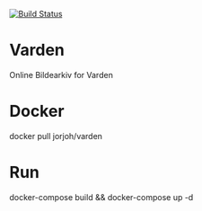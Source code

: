 [![Build Status](https://travis-ci.org/jorjoh/Varden.svg?branch=master)](https://travis-ci.org/jorjoh/Varden)
# Varden
Online Bildearkiv for Varden

# Docker
docker pull jorjoh/varden

# Run
docker-compose build && docker-compose up -d

